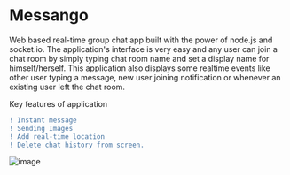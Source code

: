 # Messango
Web based real-time group chat app built with the power of node.js and socket.io. The application's interface is very easy and any user can join a chat room
by simply typing chat room name and set a display name for himself/herself.
This application also displays some realtime events like other user typing a
message, new user joining notification or whenever an existing user left the chat room.


Key features of application
```diff
! Instant message
! Sending Images
! Add real-time location
! Delete chat history from screen.
```

![image](https://user-images.githubusercontent.com/40027859/169681974-00c0e319-b5e7-4158-837a-6911dd06c8bc.png)
